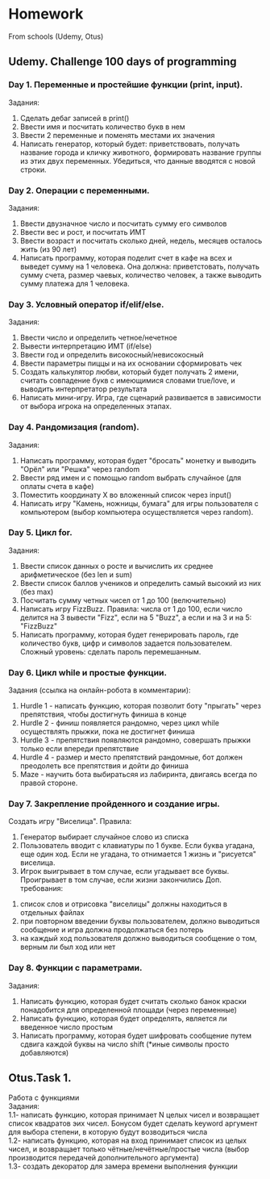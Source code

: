 # Homework
From schools (Udemy, Otus)
## Udemy. Challenge 100 days of programming
### Day 1. Переменные и простейшие функции (print, input).
Задания:
1. Сделать дебаг записей в print()
2. Ввести имя и посчитать количество букв в нем
3. Ввести 2 переменные и поменять местами их значения
4. Написать генератор, который будет: приветствовать, получать название города и кличку животного, формировать название группы из этих двух переменных. Убедиться, что данные вводятся с новой строки.
### Day 2. Операции с переменными.
Задания:
1. Ввести двузначное число и посчитать сумму его символов
2. Ввести вес и рост, и посчитать ИМТ
3. Ввести возраст и посчитать сколько дней, недель, месяцев осталось жить (из 90 лет)
4. Написать программу, которая поделит счет в кафе на всех и выведет сумму на 1 человека. Она должна: приветстовать, получать сумму счета, размер чаевых, количество человек, а также выводить сумму платежа для 1 человека.
### Day 3. Условный оператор if/elif/else.
Задания:
1. Ввести число и определить четное/нечетное
2. Вывести интерпретацию ИМТ (if/else)
3. Ввести год и определить високосный/невисокосный
4. Ввести параметры пиццы и на их основании сформировать чек
5. Создать калькулятор любви, который будет получать 2 имени, считать совпадение букв с имеющимися словами true/love, и выводить интерпретатор результата
6. Написать мини-игру. Игра, где сценарий развивается в зависимости от выбора игрока на определенных этапах.
### Day 4. Рандомизация (random).
Задания:
1. Написать программу, которая будет "бросать" монетку и выводить "Орёл" или "Решка" через random
2. Ввести ряд имен и с помощью random выбрать случайное (для оплаты счета в кафе)
3. Поместить координату Х во вложенный список через input()
4. Написать игру "Камень, ножницы, бумага" для игры пользователя с компьютером (выбор компьютера осуществляется через random).
### Day 5. Цикл for.
Задания:
1. Ввести список данных о росте и вычислить их среднее арифметическое (без len и sum)
2. Ввести список баллов учеников и определить самый высокий из них (без max)
3. Посчитать сумму четных чисел от 1 до 100 (велючительно)
4. Написать игру FizzBuzz. Правила: числа от 1 до 100, если число делится на 3 вывести "Fizz", если на 5 "Buzz", а если и на 3 и на 5: "FizzBuzz"
5. Написать программу, которая будет генерировать пароль, где количество букв, цифр и символов задается пользователем. Сложный уровень: сделать пароль перемешанным.
### Day 6. Цикл while и простые функции.
Задания (ссылка на онлайн-робота в комментарии):
1. Hurdle 1 - написать функцию, которая позволит боту "прыгать" через препятствия, чтобы достигнуть финиша в конце
2. Hurdle 2 - финиш появляется рандомно, через цикл while осуществлять прыжки, пока не достигнет финиша
3. Hurdle 3 - препятствия появляются рандомно, совершать прыжки только если впереди препятствие
4. Hurdle 4 - размер и место препятствий рандомные, бот должен преодолеть все препятствия и дойти до финиша
5. Maze - научить бота выбиратьсяя из лабиринта, двигаясь всегда по правой стороне.
### Day 7. Закрепление пройденного и создание игры.
Создать игру "Виселица". Правила:
1. Генератор выбирает случайное слово из списка
2. Пользователь вводит с клавиатуры по 1 букве. Если буква угадана, еще один ход. Если не угадана, то отнимается 1 жизнь и "рисуется" виселица.
3. Игрок выигрывает в том случае, если угадывает все буквы. Проигрывает в том случае, если жизни закончились
Доп. требования:
1) список слов и отрисовка "виселицы" должны находиться в отдельных файлах
2) при повторном введении буквы пользователем, должно выводиться сообщение и игра должна продолжаться без потерь
3) на каждый ход пользователя должно выводиться сообщение о том, верным ли был ход или нет
### Day 8. Функции с параметрами.
Задания:
1. Написать функцию, которая будет считать сколько банок краски понадобится для определенной площади (через переменные)
2. Написать функцию, которая будет определять, является ли введенное число простым
3. Написать программу, которая будет шифровать сообщение путем сдвига каждой буквы на число shift (*иные символы просто добавляются)


## Otus.Task 1.
Работа с функциями  
Задания:  
1.1- написать функцию, которая принимает N целых чисел и возвращает список квадратов эих чисел. Бонусом будет сделать keyword аргумент для выбора степени, в которую будут возводиться числа  
1.2- написать функцию, которая на вход принимает список из целых чисел, и возвращает только чётные/нечётные/простые числа (выбор производится передачей дополнительного аргумента)  
1.3- создать декоратор для замера времени выполнения функции  
